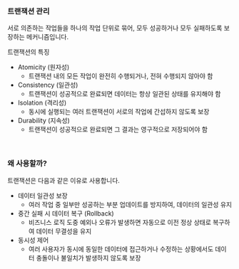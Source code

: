 ### 트랜잭션 관리

서로 의존하는 작업들을 하나의 작업 단위로 묶어, 모두 성공하거나 모두 실패하도록 보장하는 메커니즘입니다.

트랜잭션의 특징

- Atomicity (원자성)
    - 트랜잭션 내의 모든 작업이 완전히 수행되거나, 전혀 수행되지 않아야 함
- Consistency (일관성)
    - 트랜잭션이 성공적으로 완료되면 데이터는 항상 일관된 상태를 유지해야 함
- Isolation (격리성)
    - 동시에 실행되는 여러 트랜잭션이 서로의 작업에 간섭하지 않도록 보장
- Durability (지속성)
    - 트랜잭션이 성공적으로 완료되면 그 결과는 영구적으로 저장되어야 함

<br />

### 왜 사용할까?

트랜잭션은 다음과 같은 이유로 사용합니다.

- 데이터 일관성 보장
    - 여러 작업 중 일부만 성공하는 부분 업데이트를 방지하여, 데이터의 일관성 유지
- 중간 실패 시 데이터 복구 (Rollback)
    - 비즈니스 로직 도중 예외나 오류가 발생하면 자동으로 이전 정상 상태로 복구하여 데이터 무결성을 유지
- 동시성 제어
    - 여러 사용자가 동시에 동일한 데이터에 접근하거나 수정하는 상황에서도 데이터 충돌이나 불일치가 발생하지 않도록 보장


